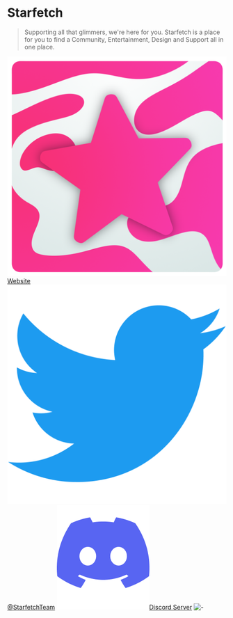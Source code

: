 # Starfetch
> Supporting all that glimmers, we're here for you. Starfetch is a place for you to find a Community, Entertainment, Design and Support all in one place.

![-](https://github.com/StarfetchTeam/.github/blob/main/profiles/Starfetch%20Icon%20Small.png)[Website](https://starfetch.pages.dev) ![-](https://github.com/StarfetchTeam/.github/blob/main/profiles/Twitter%20Icon.png)[@StarfetchTeam](https://twitter.com/StarfetchTeam) ![-](https://github.com/StarfetchTeam/.github/blob/main/profiles/Discord%20Icon.png)[Discord Server](https://discord.gg/ZYyhr4sKvK)
![-](https://cdn.discordapp.com/attachments/1028469259938046012/1028753010899288124/Starfetch_Banner_DM.png)
